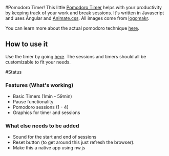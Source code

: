 #Pomodoro Timer!
This little [Pomodoro Timer](http://dvrico.github.io/pomodorotimer/) helps with your productivity by keeping track of your work and break sessions. It's written in Javascript and uses Angular and [Animate.css](https://daneden.github.io/animate.css/). All images come from [logomakr](http://www.logomakr.com/).

You can learn more about the actual pomodoro technique [here](http://pomodorotechnique.com/).

## How to use it
Use the timer by going [here](http://dvrico.github.io/pomodorotimer/). The sessions and timers should all be customizable to fit your needs.

#Status
### Features (What's working)
- Basic Timers (1min - 59min)
- Pause functionality
- Pomodoro sessions (1 - 4)
- Graphics for timer and sessions

### What else needs to be added
- Sound for the start and end of sessions
- Reset button (to get around this just refresh the browser).
- Make this a native app using nw.js
